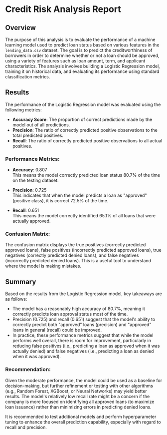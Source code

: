# Credit Risk Analysis Report

## Overview

The purpose of this analysis is to evaluate the performance of a machine learning model used to predict loan status based on various features in the `lending_data.csv` dataset. The goal is to predict the creditworthiness of borrowers in order to determine whether or not a loan should be approved, using a variety of features such as loan amount, term, and applicant characteristics. The analysis involves building a Logistic Regression model, training it on historical data, and evaluating its performance using standard classification metrics.

## Results

The performance of the Logistic Regression model was evaluated using the following metrics:

- **Accuracy Score**: The proportion of correct predictions made by the model out of all predictions.
- **Precision**: The ratio of correctly predicted positive observations to the total predicted positives.
- **Recall**: The ratio of correctly predicted positive observations to all actual positives.

### Performance Metrics:

- **Accuracy**: 0.807  
  This means the model correctly predicted loan status 80.7% of the time on the testing dataset.

- **Precision**: 0.725  
  This indicates that when the model predicts a loan as "approved" (positive class), it is correct 72.5% of the time.

- **Recall**: 0.651  
  This means the model correctly identified 65.1% of all loans that were actually approved.

### Confusion Matrix:
The confusion matrix displays the true positives (correctly predicted approved loans), false positives (incorrectly predicted approved loans), true negatives (correctly predicted denied loans), and false negatives (incorrectly predicted denied loans). This is a useful tool to understand where the model is making mistakes.

## Summary

Based on the results from the Logistic Regression model, key takeaways are as follows:

- The model has a reasonably high accuracy of 80.7%, meaning it correctly predicts loan approval status most of the time.
- Precision (0.725) and recall (0.651) suggest that the model's ability to correctly predict both "approved" loans (precision) and "approved" loans in general (recall) could be improved.
- In practice, these performance metrics suggest that while the model performs well overall, there is room for improvement, particularly in reducing false positives (i.e., predicting a loan as approved when it was actually denied) and false negatives (i.e., predicting a loan as denied when it was approved).

### Recommendation:
Given the moderate performance, the model could be used as a baseline for decision-making, but further refinement or testing with other algorithms (e.g., Random Forest, XGBoost, or Neural Networks) may yield better results. The model's relatively low recall rate might be a concern if the company is more focused on identifying all approved loans (to maximize loan issuance) rather than minimizing errors in predicting denied loans. 

It is recommended to test additional models and perform hyperparameter tuning to enhance the overall prediction capability, especially with regard to recall and precision.
